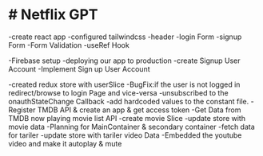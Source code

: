 <h1># Netflix GPT</h1>
 -create react app
 -configured tailwindcss
 -header
 -login Form
 -signup Form
 -Form Validation
 -useRef Hook

 -Firebase setup
 -deploying our app to production
 -create Signup User Account
 -Implement Sign up User Account
 
-created redux store with userSlice
-BugFix:if the user is not logged in redirect/browse to login Page and vice-versa
-unsubscribed to the onauthStateChange Callback
-add hardcoded values to the constant file.
-Register TMDB API & create an app & get access token 
-Get Data from TMDB now playing movie list API
-create movie Slice
-update store with movie data
-Planning for MainContainer & secondary container
-fetch data for tariler
-update store with tariler video Data
-Embedded the youtube video and make it autoplay & mute
